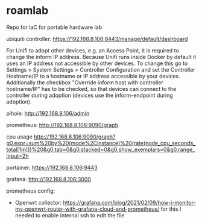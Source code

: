 # roamlab
Repo for IaC for portable hardware lab

ubiquiti controller: https://192.168.8.106:8443/manage/default/dashboard

For Unifi to adopt other devices, e.g. an Access Point, it is required to change the inform IP address. Because Unifi runs inside Docker by default it uses an IP address not accessible by other devices. To change this go to Settings > System Settings > Controller Configuration and set the Controller Hostname/IP to a hostname or IP address accessible by your devices. Additionally the checkbox "Override inform host with controller hostname/IP" has to be checked, so that devices can connect to the controller during adoption (devices use the inform-endpoint during adoption).

pihole: http://192.168.8.106/admin

prometheus: http://192.168.8.106:9090/graph

cpu usage http://192.168.8.106:9090/graph?g0.expr=sum%20by%20(mode%2Cinstance)%20(rate(node_cpu_seconds_total[1m]))%20&g0.tab=0&g0.stacked=0&g0.show_exemplars=0&g0.range_input=2h

portainer: https://192.168.8.106:9443

grafana: http://192.168.8.106:3000

prometheus config:
- Openwrt collector: https://grafana.com/blog/2021/02/09/how-i-monitor-my-openwrt-router-with-grafana-cloud-and-prometheus/ for this I needed to enable internal ssh to edit the file
